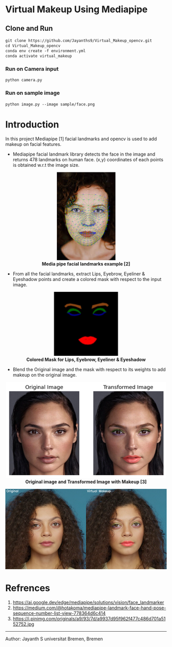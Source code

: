 # Virtual Makeup Using Mediapipe
## Clone  and Run
```
git clone https://github.com/Jayanths9/Virtual_Makeup_opencv.git
cd Virtual_Makeup_opencv
conda env create -f environment.yml
conda activate virtual_makeup
```
### Run on Camera input
```
python camera.py
```
### Run on sample image
```
python image.py --image sample/face.png
```

# Introduction

In this project Mediapipe [1] facial landmarks and opencv is used to add makeup on facial features.
- Mediapipe facial landmark library detects the face in the image and returns 478 landmarks on human face. (x,y) coordinates of each points is obtained w.r.t the image size.

<p align="center">
  <img src="sample/facial_landmarks.jpeg" alt="Landmarks image">
  <br>
  <b>Media pipe facial landmarks example [2]</b>
</p>

- From all the facial landmarks, extract Lips, Eyebrow, Eyeliner & Eyeshadow points and create a colored mask with respect to the input image.

<p align="center">
  <img src="sample/mask.png" alt="mask" width="200" height="200">
  <br>
  <b>Colored Mask for Lips, Eyebrow, Eyeliner & Eyeshadow</b>
</p>

- Blend the Original image and the mask with respect to its weights to add makeup on the original image.

<p align="center">
  <img src="sample/comparison.png" alt="mask" width="500" height="300">
  <br>
  <b>Original image and Transformed Image with Makeup [3]</b>
</p>

[![Watch the video](sample/000.png)](sample/output_viedo.mp4)

# Refrences
1. https://ai.google.dev/edge/mediapipe/solutions/vision/face_landmarker
2. https://medium.com/@hotakoma/mediapipe-landmark-face-hand-pose-sequence-number-list-view-778364d6c414
3. https://i.pinimg.com/originals/a9/93/7d/a9937d95f962f477c486d701a5152752.jpg

---
Author:
Jayanth S
universitat Bremen, Bremen
